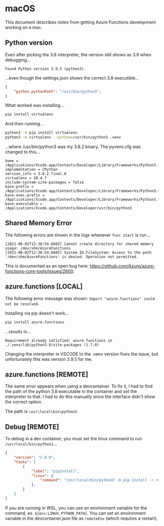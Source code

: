 # macOS

This document describes notes from getting Azure Functions development working on a mac.

## Python version

Even after picking the 3.8 interpreter, the version still shows as 3.9 when debugging...

```log
Found Python version 3.9.5 (python3).
```

...even though the settings.json shows the correct 3.8 executible...

```json
{
    "python.pythonPath": "/usr/bin/python3",
}
```

What worked was installing...

```bash
pip install virtualenv
```

And then running...

```bash
python3 -m pip install virtualenv
python3 -m virtualenv --python=/usr/bin/python3 .venv
```

...where /usr/bin/python3 was my 3.8.2 binary. The pyvenv.cfg was changed to this...

```text
home = /Applications/Xcode.app/Contents/Developer/Library/Frameworks/Python3.framework/Versions/3.8
implementation = CPython
version_info = 3.8.2.final.0
virtualenv = 20.4.7
include-system-site-packages = false
base-prefix = /Applications/Xcode.app/Contents/Developer/Library/Frameworks/Python3.framework/Versions/3.8
base-exec-prefix = /Applications/Xcode.app/Contents/Developer/Library/Frameworks/Python3.framework/Versions/3.8
base-executable = /Applications/Xcode.app/Contents/Developer/usr/bin/python3
```

## Shared Memory Error

The following errors are shown in the logs whenever `func start` is run...

```log
[2021-06-02T12:36:54.660Z] Cannot create directory for shared memory usage: /dev/shm/AzureFunctions
[2021-06-02T12:36:54.660Z] System.IO.FileSystem: Access to the path '/dev/shm/AzureFunctions' is denied. Operation not permitted.
```

This is documented as an open bug here: https://github.com/Azure/azure-functions-core-tools/issues/2600.

## azure.functions [LOCAL]

The following error message was shown: `Import "azure.functions" could not be resolved`.

Installing via pip doesn't work...

```bash
pip install azure.functions
```

...results in...

```text
Requirement already satisfied: azure.functions in ./.venv/lib/python3.8/site-packages (1.7.0)
```

Changing the interpreter in VSCODE to the .venv version fixes the issue, but unfortunately this was version 3.9.5 for me.

## azure.functions [REMOTE]

The same error appears when using a devcontainer. To fix it, I had to find the path of the python 3.8 executable in the container and set the interpreter to that. I had to do this manually since the interface didn't show the correct option.

The path is `\usr\local\bin\python3`.

## Debug [REMOTE]

To debug in a dev container, you must set the linux command to run `/usr/local/bin/python3`...

```json
{
	"version": "2.0.0",
	"tasks": [
		{
			"label": "pipInstall",
			"linux": {
				"command": "/usr/local/bin/python3 -m pip install -r requirements.txt"
			},
		}
	]
}
```

If you are running in WSL, you can use an environment variable for the command, ex. `${env:LINUX_PYTHON_PATH}`. You can set an environment variable in the devcontainer.json file as `remoteEnv` (which requires a restart).
